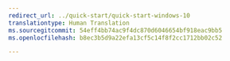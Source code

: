 ```yaml
---
redirect_url: ../quick-start/quick-start-windows-10
translationtype: Human Translation
ms.sourcegitcommit: 54eff4bb74ac9f4dc870d6046654bf918eac9bb5
ms.openlocfilehash: b8ec3b5d9a22efa13cf5c14f8f2cc1712bb02c52

---
```



<!--HONumber=Jan17_HO3-->


